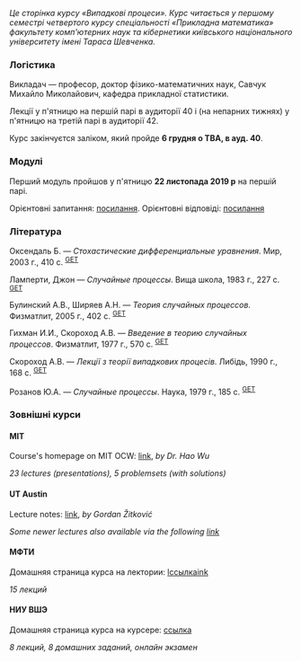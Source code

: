 <i class="text-muted">Це сторінка курсу &laquo;Випадкові процеси&raquo;. Курс читається у першому семестрі четвертого курсу спеціальності &laquo;Прикладна математика&raquo; факультету комп'ютерних наук та кібернетики київського національного університету імені Тараса Шевченка.</i>

<div class="mt-2 mb-2 pl-3 pr-3 pb-2 pt-2 border border-primary rounded bg-white">
    <h3 class="text-primary">Логістика</h3>
    <p>
        Викладач &mdash; професор, доктор фізико-математичних наук, Савчук Михайло Миколайович, кафедра прикладної статистики.
    </p>
    <p>
        Лекції у п'ятницю на першій парі в аудиторії 40 і (на непарних тижнях) у п'ятницю на третій парі в аудиторії 42.
    </p>
    <p>
        Курс закінчуєтся заліком, який пройде <b class="text-danger">6 грудня о TBA, в ауд. 40</b>.
    </p>
</div>

<div class="mt-2 mb-2 pl-3 pr-3 pb-2 pt-2 border border-primary rounded bg-white">
    <h3 class="text-danger">Модулі</h3>
    <p>
        Перший модуль пройшов у п'ятницю <b>22&nbsp;листопада 2019&nbsp;р</b> на першій парі.
    </p>
    <p>
        Орієнтовні запитання: <a href="exams/questions.html">посилання</a>.
        Орієнтовні відповіді: <a href="exams/answers.pdf">посилання</a>
    </p>
</div>

<div class="mt-2 mb-2 pl-3 pr-3 pb-2 pt-2 border border-primary rounded bg-white">
    <h3 class="text-primary">Література</h3>
    <p>
        Оксендаль&nbsp;Б. &mdash; <i>Стохастические дифференциальные уравнения</i>. Мир, 2003&nbsp;г., 410&nbsp;с. <sup><a class="badge badge-success" href="books/Оксендаль-Б.-Стохастические-дифференциальные-уравнения-Мир-2003.djvu">GET</a></sup>
    </p>
    <p>
        Ламперти, Джон &mdash; <i>Случайные процессы</i>. Вища школа, 1983&nbsp;г., 227&nbsp;с. <sup><a class="badge badge-success" href="books/Ламперти,-Джон-Случайные-процессы.-Обзор-математической-теории-Вища-школа-1983.djvu">GET</a></sup>
    </p>
    <p>
        Булинский&nbsp;А.В., Ширяев&nbsp;А.Н. &mdash; <i>Теория случайных процессов</i>. Физматлит, 2005&nbsp;г., 402&nbsp;с. <sup><a class="badge badge-success" href="books/Булинский-А.В.,-Ширяев-А.Н.-Теория-случайных-процессов-Физматлит-2005.pdf">GET</a></sup>
    </p>
    <p>
        Гихман&nbsp;И.И., Скороход&nbsp;А.В. &mdash; <i>Введение в теорию случайных процессов</i>. Физматлит, 1977&nbsp;г., 570&nbsp;с. <sup><a class="badge badge-success" href="books/Гихман-И.И.,-Скороход-А.В.-Введение-теорию-случайных-процессов-Физматлит-1977.pdf">GET</a></sup>
    </p>
    <p>
        Скороход&nbsp;А.В. &mdash; <i>Лекції з теорії випадкових процесів</i>. Либідь, 1990&nbsp;г., 168&nbsp;с. <sup><a class="badge badge-success" href="books/Скороход-А.В.-Лекції-з-теорії-випадкових-процесів-Либідь-1990.pdf">GET</a></sup>
    </p>
    <p>
        Розанов&nbsp;Ю.А. &mdash; <i>Случайные процессы</i>. Наука, 1979&nbsp;г., 185&nbsp;с. <sup><a class="badge badge-success" href="books/Розанов-Ю.А.-Случайные-процессы-Наука-1979.djvu">GET</a></sup>
    </p>
</div>

<div class="mt-2 mb-2 pl-3 pr-3 pb-2 pt-2 border border-primary rounded bg-white">
    <h3 class="text-primary">Зовнішні курси</h3>
    <h4 class="text-primary">MIT</h4>
    <p>
        Course's homepage on MIT OCW: <a href="https://ocw.mit.edu/courses/mathematics/18-445-introduction-to-stochastic-processes-spring-2015/">link</a>, <i>by Dr. Hao Wu</i>
        <!-- You can also download the compact archive: [7-zip](18-445-Introduction-to-Stochastic-Processes-Spring'15/all.7z) -->
    </p>
    <p>
        <i class="text-muted">23 lectures (presentations), 5 problemsets (with solutions)</i>
    </p>
    <h4 class="text-primary">UT Austin</h4>
    <p>
        Lecture notes: <a href="https://web.ma.utexas.edu/users/gordanz/notes/introduction_to_stochastic_processes.pdf">link</a>, <i>by Gordan Žitković</i>
    </p>
    <p>
        <i class="text-muted">Some newer lectures also available via the following <a href="https://web.ma.utexas.edu/users/gordanz/lecture_notes_page.html">link</a></i>
    </p>
    <h4 class="text-primary">МФТИ</h4>
    <p>
        Домашняя страница курса на лектории: <a href="https://lectoriy.mipt.ru/course/Maths-StochasticProcesses-15L">lссылкаink</a>
    </p>
    <p>
        <i class="text-muted">15 лекций</i>
    </p>
    <h4 class="text-primary">НИУ ВШЭ</h4>
    <p>
        Домашняя страница курса на курсере: <a href="https://www.coursera.org/learn/stochasticprocesses/home/welcome">ссылка</a>
    </p>
    <p>
        <i class="text-muted">8 лекций, 8 домашних заданий, онлайн экзамен</i>
    </p>
    <!--
    <p>
        Здесь будут мои решения задач (единственное, чего нет в бесплатной версии курса):
        <ol>
            <li>
                Introduction &amp; Renewal theory 
                <sup>
                    <a class="badge badge-success" href="hse/1_sol.pdf">
                        GET
                    </a>
                </sup>
            </li>
            <li>
                Poisson processes &amp; Queueing theory 
                <sup>
                    <a class="badge badge-success" href="hse/2_sol.pdf">
                        GET
                    </a>
                </sup>
            </li>
            <li>
                Markov Chains 
                <sup>
                    <a class="badge badge-success" href="hse/3_sol.pdf">
                        GET
                    </a>
                </sup>
            </li>
            <li>
                Gaussian processes 
                <sup>
                    <a class="badge badge-success" href="hse/4_sol.pdf">
                        GET
                    </a>
                </sup>
            </li>
            <li>
                Stationarity and Linear filters 
                <sup>
                    <a class="badge badge-success" href="hse/5_sol.pdf">
                        GET
                    </a>
                </sup>
            </li>
            <li>
                Ergodicity, differentiability, continuity 
                <sup>
                    <a class="badge badge-success" href="hse/6_sol.pdf">
                        GET
                    </a>
                </sup>
            </li>
            <li>
                Stochastic integration &amp; Ito formula 
                <sup>
                    <a class="badge badge-success" href="hse/7_sol.pdf">
                        GET
                    </a>
                </sup>
            </li>
            <li>
                Ergodicity, differentiability, continuity 
                <sup>
                    <a class="badge badge-success" href="hse/8_sol.pdf">
                        GET
                    </a>
                </sup>
            </li>
        </ol>
    </p>
    -->
</div>
